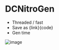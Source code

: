 # DCNitroGen
* Threaded / fast
* Save as {link}{code}
* Gen time

![image](https://user-images.githubusercontent.com/120246386/236005866-bd5b9e61-9a98-40b8-9bbe-e3825bfc143a.png)
